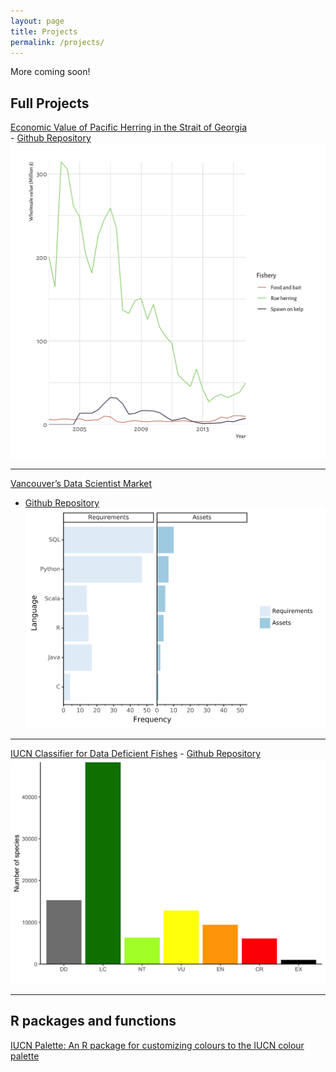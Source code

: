 ```yaml
---
layout: page
title: Projects
permalink: /projects/
---
```


More coming soon! 

## Full Projects
[Economic Value of Pacific Herring in the Strait of Georgia](https://timcashion.github.io/PacificHerring/)   
    - [Github Repository](https://github.com/timcashion/PacificHerring/)   
<a href="https://timcashion.github.io/PacificHerring/"><img src="/images/herring_catches.png"></a>  

___
[Vancouver’s Data Scientist Market](https://towardsdatascience.com/vancouvers-data-scientist-market-24c43307d784)   
 - [Github Repository](https://github.com/timcashion/DS_Jobs_Vancouver)   
<a href="https://towardsdatascience.com/vancouvers-data-scientist-market-24c43307d784"><img src="/images/lang_plot.png"></a>  

___
[IUCN Classifier for Data Deficient Fishes](https://timcashion.github.io/iucn_classifier) 
    - [Github Repository](https://github.com/timcashion/iucn_classifier/)    
<a href="https://timcashion.github.io/iucn_classifier"><img src="/images/iucn_classifier.png"></a>

___
## R packages and functions   
[IUCN Palette: An R package for customizing colours to the IUCN colour palette](https://github.com/timcashion/IUCNpalette)  


